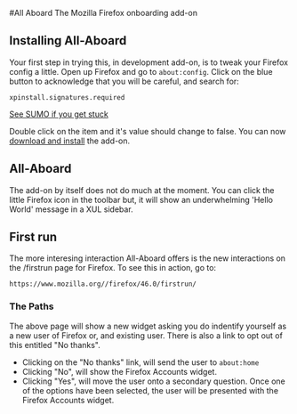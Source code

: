#All Aboard
The Mozilla Firefox onboarding add-on

## Installing All-Aboard

Your first step in trying this, in development add-on, is to tweak your Firefox config a little. Open up Firefox and go to `about:config`. Click on the blue button to acknowledge that you will be careful, and search for:

```
xpinstall.signatures.required
```

[See SUMO if you get stuck](https://support.mozilla.org/en-US/kb/add-on-signing-in-firefox?#w_override-add-on-signing-advanced-users)

Double click on the item and it's value should change to false. You can now [download and install](https://github.com/schalkneethling/all-aboard) the add-on.

## All-Aboard

The add-on by itself does not do much at the moment. You can click the little Firefox icon in the toolbar but, it will show an underwhelming 'Hello World' message in a XUL sidebar.

## First run

The more interesing interaction All-Aboard offers is the new interactions on the /firstrun page for Firefox. To see this in action, go to:

```
https://www.mozilla.org//firefox/46.0/firstrun/
```

### The Paths

The above page will show a new widget asking you do indentify yourself as a new user of Firefox or, and existing user. There is also a link to opt out of this entitled "No thanks".

* Clicking on the "No thanks" link, will send the user to `about:home`
* Clicking "No", will show the Firefox Accounts widget.
* Clicking "Yes", will move the user onto a secondary question. Once one of the options have been selected, the user will be presented with the Firefox Accounts widget.

